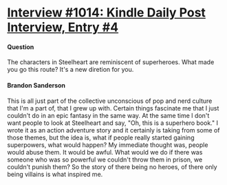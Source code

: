 # [Interview #1014: Kindle Daily Post Interview, Entry #4](https://www.theoryland.com/intvmain.php?i=1014#4)

#### Question

The characters in Steelheart are reminiscent of superheroes. What made you go this route? It's a new diretion for you.

#### Brandon Sanderson

This is all just part of the collective unconscious of pop and nerd culture that I'm a part of, that I grew up with. Certain things fascinate me that I just couldn't do in an epic fantasy in the same way. At the same time I don't want people to look at Steelheart and say, "Oh, this is a superhero book." I wrote it as an action adventure story and it certainly is taking from some of those themes, but the idea is, what if people really started gaining superpowers, what would happen? My immediate thought was, people would abuse them. It would be awful. What would we do if there was someone who was so powerful we couldn't throw them in prison, we couldn't punish them? So the story of there being no heroes, of there only being villains is what inspired me.

